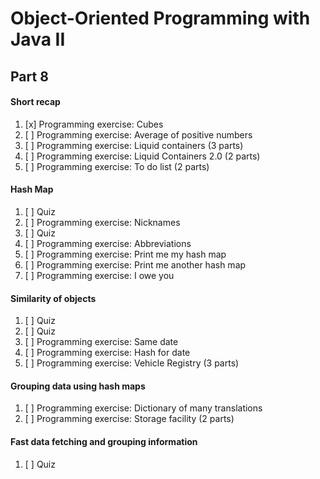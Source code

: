 # Object-Oriented Programming with Java II

## Part 8

#### Short recap

1. [x] Programming exercise: Cubes
2. [ ] Programming exercise: Average of positive numbers
3. [ ] Programming exercise: Liquid containers (3 parts)
4. [ ] Programming exercise: Liquid Containers 2.0 (2 parts)
5. [ ] Programming exercise: To do list (2 parts)

#### Hash Map

1. [ ] Quiz
2. [ ] Programming exercise: Nicknames
3. [ ] Quiz
4. [ ] Programming exercise: Abbreviations
5. [ ] Programming exercise: Print me my hash map
6. [ ] Programming exercise: Print me another hash map
7. [ ] Programming exercise: I owe you

#### Similarity of objects

1. [ ] Quiz
2. [ ] Quiz
3. [ ] Programming exercise: Same date
4. [ ] Programming exercise: Hash for date
5. [ ] Programming exercise: Vehicle Registry (3 parts)

#### Grouping data using hash maps

1. [ ] Programming exercise: Dictionary of many translations
2. [ ] Programming exercise: Storage facility (2 parts)

#### Fast data fetching and grouping information

1. [ ] Quiz
